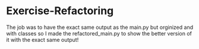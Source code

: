 # Exercise-Refactoring

The job was to have the exact same output as the main.py but orginized and with classes so I made the refactored_main.py to show the better version of it with the exact same output!
